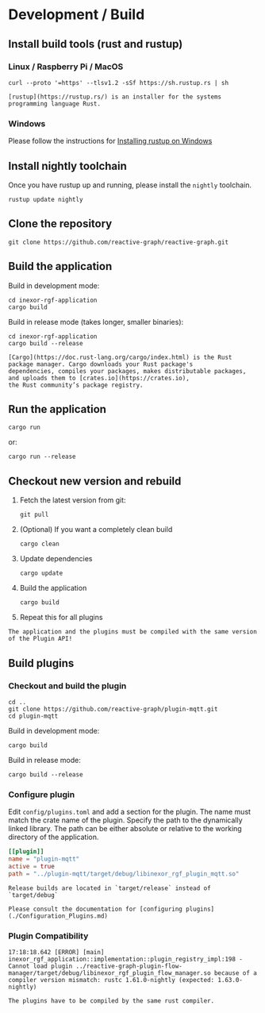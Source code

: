 # Development / Build

## Install build tools (rust and rustup)

### Linux / Raspberry Pi / MacOS

```shell
curl --proto '=https' --tlsv1.2 -sSf https://sh.rustup.rs | sh
```

```admonish info "Rustup"
[rustup](https://rustup.rs/) is an installer for the systems programming language Rust.
```

### Windows

Please follow the instructions
for [Installing rustup on Windows](https://rust-lang.github.io/rustup/installation/other.html)

## Install nightly toolchain

Once you have rustup up and running, please install the `nightly` toolchain.

```shell
rustup update nightly
```

## Clone the repository

```shell
git clone https://github.com/reactive-graph/reactive-graph.git
```

## Build the application

Build in development mode:

```shell
cd inexor-rgf-application
cargo build
```

Build in release mode (takes longer, smaller binaries):

```shell
cd inexor-rgf-application
cargo build --release
```

```admonish info "Cargo"
[Cargo](https://doc.rust-lang.org/cargo/index.html) is the Rust package manager. Cargo downloads your Rust package's
dependencies, compiles your packages, makes distributable packages, and uploads them to [crates.io](https://crates.io),
the Rust community’s package registry.
```

## Run the application

```shell
cargo run
```

or:

```shell
cargo run --release
```

## Checkout new version and rebuild

1. Fetch the latest version from git:
    ```shell
    git pull
    ```
2. (Optional) If you want a completely clean build
    ```shell
    cargo clean
    ```
3. Update dependencies
    ```shell
    cargo update
    ```
4. Build the application
    ```shell
    cargo build
    ```
5. Repeat this for all plugins

```admonish warning "Plugin API version must match"
The application and the plugins must be compiled with the same version of the Plugin API!
```

## Build plugins

### Checkout and build the plugin

 ```shell
 cd ..
 git clone https://github.com/reactive-graph/plugin-mqtt.git
 cd plugin-mqtt
 ```

Build in development mode:

 ```shell
 cargo build
 ```

Build in release mode:

```shell
cargo build --release
```

### Configure plugin

Edit `config/plugins.toml` and add a section for the plugin. The name must match the crate name of the plugin. Specify
the path to the dynamically linked library. The path can be either absolute or relative to the working directory of the
application.

```toml
[[plugin]]
name = "plugin-mqtt"
active = true
path = "../plugin-mqtt/target/debug/libinexor_rgf_plugin_mqtt.so"
```

```admonish tip "Artifact Location"
Release builds are located in `target/release` instead of `target/debug`
```

```admonish info "Configure plugins"
Please consult the documentation for [configuring plugins](./Configuration_Plugins.md)
```

### Plugin Compatibility

```log
17:18:18.642 [ERROR] [main] inexor_rgf_application::implementation::plugin_registry_impl:198 - Cannot load plugin ../reactive-graph-plugin-flow-manager/target/debug/libinexor_rgf_plugin_flow_manager.so because of a compiler version mismatch: rustc 1.61.0-nightly (expected: 1.63.0-nightly)
```

```admonish warning "Rust Compiler"
The plugins have to be compiled by the same rust compiler.
```
